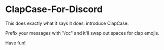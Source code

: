 # ClapCase-For-Discord
This does exactly what it says it does: introduce ClapCase.

Prefix your messages with "/cc" and it'll swap out spaces for clap emojis.


Have fun!
